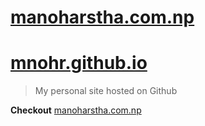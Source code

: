 # <a href="http://manoharstha.com.np/" target="_blank">manoharstha.com.np</a> 
# <a href="https://mnohr.github.io/" target="_blank">mnohr.github.io</a> 
> My personal site hosted on Github

**Checkout** [manoharstha.com.np](https://manoharstha.com.np "click the link") 